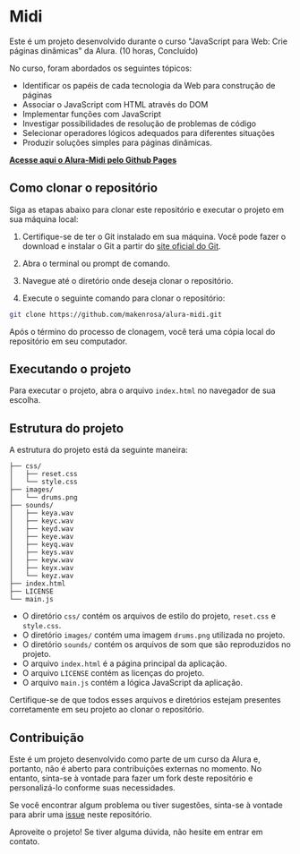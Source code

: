 # Midi

Este é um projeto desenvolvido durante o curso "JavaScript para Web: Crie páginas dinâmicas" da Alura. (10 horas, Concluído)

No curso, foram abordados os seguintes tópicos:

- Identificar os papéis de cada tecnologia da Web para construção de páginas
- Associar o JavaScript com HTML através do DOM
- Implementar funções com JavaScript
- Investigar possibilidades de resolução de problemas de código
- Selecionar operadores lógicos adequados para diferentes situações
- Produzir soluções simples para páginas dinâmicas.

**[Acesse aqui o Alura-Midi pelo Github Pages](https://makenrosa.github.io/alura-midi/)**

## Como clonar o repositório

Siga as etapas abaixo para clonar este repositório e executar o projeto em sua máquina local:

1. Certifique-se de ter o Git instalado em sua máquina. Você pode fazer o download e instalar o Git a partir do [site oficial do Git](https://git-scm.com/).

2. Abra o terminal ou prompt de comando.

3. Navegue até o diretório onde deseja clonar o repositório.

4. Execute o seguinte comando para clonar o repositório:

```bash
git clone https://github.com/makenrosa/alura-midi.git
```

Após o término do processo de clonagem, você terá uma cópia local do repositório em seu computador.

## Executando o projeto

Para executar o projeto, abra o arquivo `index.html` no navegador de sua escolha.

## Estrutura do projeto

A estrutura do projeto está da seguinte maneira:

``` Alura-Midi
├── css/
│   ├── reset.css
│   └── style.css
├── images/
│   └── drums.png
├── sounds/
│   ├── keya.wav
│   ├── keyc.wav
│   ├── keyd.wav
│   ├── keye.wav
│   ├── keyq.wav
│   ├── keys.wav
│   ├── keyw.wav
│   ├── keyx.wav
│   └── keyz.wav
├── index.html
├── LICENSE
└── main.js
```

- O diretório `css/` contém os arquivos de estilo do projeto, `reset.css` e `style.css`.
- O diretório `images/` contém uma imagem `drums.png` utilizada no projeto.
- O diretório `sounds/` contém os arquivos de som que são reproduzidos no projeto.
- O arquivo `index.html` é a página principal da aplicação.
- O arquivo `LICENSE` contém as licenças do projeto.
- O arquivo `main.js` contém a lógica JavaScript da aplicação.

Certifique-se de que todos esses arquivos e diretórios estejam presentes corretamente em seu projeto ao clonar o repositório.

## Contribuição

Este é um projeto desenvolvido como parte de um curso da Alura e, portanto, não é aberto para contribuições externas no momento. No entanto, sinta-se à vontade para fazer um fork deste repositório e personalizá-lo conforme suas necessidades.

Se você encontrar algum problema ou tiver sugestões, sinta-se à vontade para abrir uma [issue](https://github.com/makenrosa/alura-midi/issues) neste repositório.

Aproveite o projeto! Se tiver alguma dúvida, não hesite em entrar em contato.
